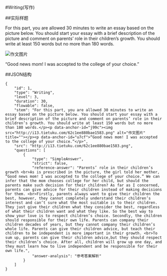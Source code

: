 #Writing(写作)

##实际样题

For this part, you are allowed 30 minutes to write an essay based on the picture below. You should start your essay with a brief description of the picture and comment on parents’ role in their children’s growth. You should write at least 150 words but no more than 180 words.

![作文图片](http://i13.tietuku.com/62c1ee880bae1583.png)

“Good news mom! I was accepted to the college of your choice.”

##JSON结构

	{
		"id": 1,
		"type": "Writing",
		"level": 3,
		"duration": 30,
		"flowable": false,
		"stem": "For this part, you are allowed 30 minutes to write an essay based on the picture below. You should start your essay with a brief description of the picture and comment on parents’ role in their children’s growth. You should write at least 150 words but no more than 180 words.</p><p data-anchor-id="j99c"><img src="http://i13.tietuku.com/62c1ee880bae1583.png" alt="作文图片" title=""></p><p data-anchor-id="u7cf">“Good news mom! I was accepted to the college of your choice.”</p>",
		"src": "http://i13.tietuku.com/62c1ee880bae1583.png",
		"questions": [
			{
				"type": "SimpleAnswer",
				"strict": false,
				"reference-answer": "Parents’ role in their children’s growth <br>As is prescribed in the picture, the girl told her mother, “Good news mom! I was accepted to the college of your choice.” We can infer that the mom chooses college for her child, but should the parents make such decision for their children? As far as I concerned, parents can give advice for their children instead of making decisions for them. <br>Firstly, parents always want to give their children the best, however, they cannot completely understand their children’s interest and can’t sure what the most suitable is to their children. They just give their children what they consider the best, regardless of what their children want and what they like. So the best way to show your love is to respect children’s choice. Secondly, the children should responsible for their own life. Parents can company their children decades of years, but they cannot company their children’s whole life. Parents can give their children advice, but teach their children to be independent is more important in their growth. <br>To sum up, parents can give their children advice,but they should respect their children’s choice. After all, children will grow up one day, and they must learn how to live independent and be responsible for their own life.",
				"answer-analysis": "参考答案解析"
			}
		]
	}
